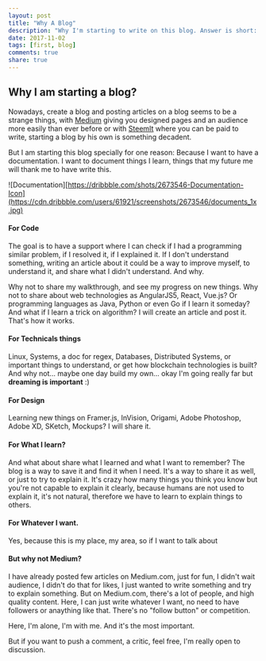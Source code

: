 ```yaml
---
layout: post
title: "Why A Blog"
description: "Why I'm starting to write on this blog. Answer is short: to share, to document my journey on the world of knowledge."
date: 2017-11-02
tags: [first, blog]
comments: true
share: true
---
```



## Why I am starting a blog?

Nowadays, create a blog and posting articles on a blog seems to be a strange things, with [Medium](https://www.medium.com) giving you designed pages and an audience more easily than ever before or with [SteemIt](https://steemit.com/) where you can be paid to write, starting a blog by his own is something decadent.

But I am starting this blog specially for one reason: Because I want to have a documentation. I want to document things I learn, things that my future me will thank me to have write this. 

![Documentation][https://dribbble.com/shots/2673546-Documentation-Icon](https://cdn.dribbble.com/users/61921/screenshots/2673546/documents_1x.jpg)

#### For Code 
The goal is to have a support where I can check if I had a programming similar problem, if I resolved it, if I explained it. 
If I don't understand something, writing an article about it could be a way to improve myself, to understand it, and share what I didn't understand. And why.

Why not to share my walkthrough, and see my progress on new things.
Why not to share about web technologies as AngularJS5, React, Vue.js? Or programming languages as Java, Python or even Go if I learn it someday? And what if I learn a trick on algorithm? I will create an article and post it. That's how it works.

#### For Technicals things
Linux, Systems, a doc for regex, Databases, Distributed Systems, or important things to understand, or get how blockchain technologies is built? And why not... maybe one day build my own... okay I'm going really far but **dreaming is important** :)

#### For Design
Learning new things on Framer.js, InVision, Origami, Adobe Photoshop, Adobe XD, SKetch, Mockups? I will share it.

#### For What I learn?
And what about share what I learned and what I want to remember? The blog is a way to save it and find it when I need. It's a way to share it as well, or just to try to explain it. It's crazy how many things you think you know but you're not capable to explain it clearly, because humans are not used to explain it, it's not natural, therefore we have to learn to explain things to others. 

#### For Whatever I want. 
Yes, because this is my place, my area, so if I want to talk about 

#### But why not Medium?
I have already posted few articles on Medium.com, just for fun, I didn't wait audience, I didn't do that for likes, I just wanted to write something and try to explain something. But on Medium.com, there's a lot of people, and high quality content. Here, I can just write whatever I want, no need to have followers or anaything like that. There's no "follow button" or competition.

Here, I'm alone, I'm with me. And it's the most important.

But if you want to push a comment, a critic, feel free, I'm really open to discussion. 
